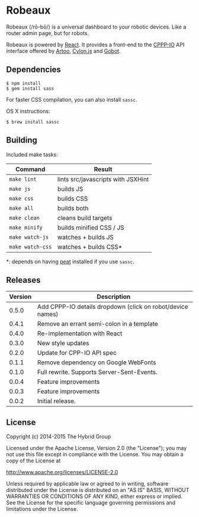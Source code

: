 # Robeaux

Robeaux (/rō-bō/) is a universal dashboard to your robotic devices.
Like a router admin page, but for robots.

Robeaux is powered by [React](http://reactjs.com/).
It provides a front-end to the [CPPP-IO][] API interface offered by [Artoo][], [Cylon.js][] and [Gobot][].

[CPPP-IO]: https://github.com/hybridgroup/cppp-io
[Artoo]: http://artoo.io
[Cylon.js]: http://cylonjs.com
[Gobot]: http://gobot.io

## Dependencies

    $ npm install
    $ gem install sass

For faster CSS compilation, you can also install `sassc`.

OS X instructions:

    $ brew install sassc

## Building

Included make tasks:

Command          | Result
---------------- | --------------------
`make lint`      | lints src/javascripts with JSXHint
`make js`        | builds JS
`make css`       | builds CSS
`make all`       | builds both
`make clean`     | cleans build targets
`make minify`    | builds minified CSS / JS
`make watch-js`  | watches + builds JS
`make watch-css` | watches + builds CSS*

*: depends on having [peat](https://github.com/sjl/peat) installed if you use `sassc`.

## Releases

Version | Description
------- | -----------
0.5.0   | Add CPPP-IO details dropdown (click on robot/device names)
0.4.1   | Remove an errant semi-colon in a template
0.4.0   | Re-implementation with React
0.3.0   | New style updates
0.2.0   | Update for CPP-IO API spec
0.1.1   | Remove dependency on Google WebFonts
0.1.0   | Full rewrite. Supports Server-Sent-Events.
0.0.4   | Feature improvements
0.0.3   | Feature improvements
0.0.2   | Initial release.

## License

Copyright (c) 2014-2015 The Hybrid Group

Licensed under the Apache License, Version 2.0 (the "License"); you may not use
this file except in compliance with the License. You may obtain a copy of the
License at

   http://www.apache.org/licenses/LICENSE-2.0

Unless required by applicable law or agreed to in writing, software distributed
under the License is distributed on an "AS IS" BASIS, WITHOUT WARRANTIES OR
CONDITIONS OF ANY KIND, either express or implied. See the License for the
specific language governing permissions and limitations under the License.

[sassc]: https://github.com/sass/sassc
